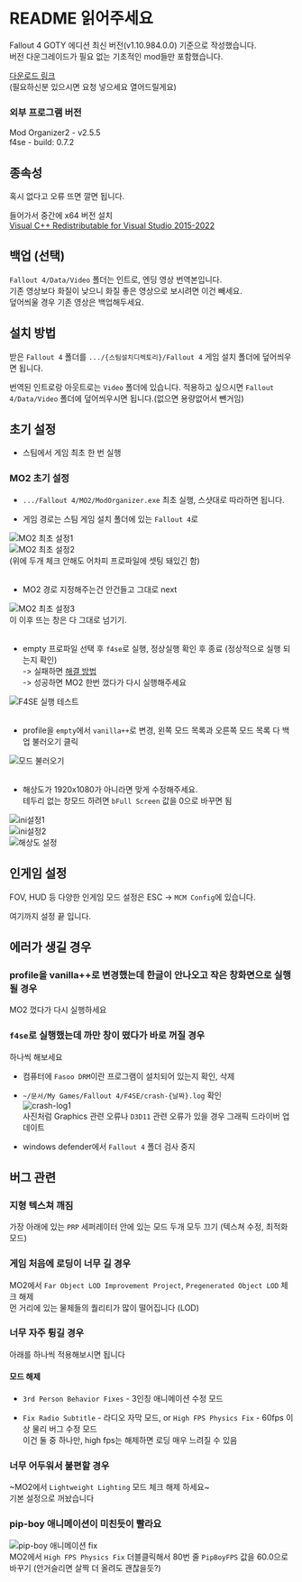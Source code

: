 # README 읽어주세요  
Fallout 4 GOTY 에디션 최신 버전(v1.10.984.0.0) 기준으로 작성했습니다.  
버전 다운그레이드가 필요 없는 기초적인 mod들만 포함했습니다.  

[다운로드 링크](https://drive.google.com/drive/folders/1M2BVgm2ltEnazZjBx_luif4oiNrieI35?usp=sharing)  
(필요하신분 있으시면 요청 넣으세요 열어드릴게요)  

### 외부 프로그램 버전  
Mod Organizer2 - v2.5.5  
f4se - build: 0.7.2  

## 종속성
혹시 없다고 오류 뜨면 깔면 됩니다.  

들어가서 중간에 x64 버전 설치  
[Visual C++ Redistributable for Visual Studio 2015-2022](https://learn.microsoft.com/en-us/cpp/windows/latest-supported-vc-redist?view=msvc-170)  

## 백업 (선택)  
`Fallout 4/Data/Video` 폴더는 인트로, 엔딩 영상 번역본입니다.  
기존 영상보다 화질이 낮으니 화질 좋은 영상으로 보시려면 이건 빼세요.  
덮어씌울 경우 기존 영상은 백업해두세요.  

## 설치 방법  
받은 `Fallout 4` 폴더를 `.../{스팀설치디렉토리}/Fallout 4` 게임 설치 폴더에 덮어씌우면 됩니다.  

번역된 인트로랑 아웃트로는 `Video` 폴더에 있습니다. 적용하고 싶으시면 `Fallout 4/Data/Video` 폴더에 덮어씌우시면 됩니다.(없으면 용량없어서 뺀거임)  

## 초기 설정  
- 스팀에서 게임 최초 한 번 실행  

### MO2 초기 설정  
- `.../Fallout 4/MO2/ModOrganizer.exe` 최초 실행, 스샷대로 따라하면 됩니다.  

- 게임 경로는 스팀 게임 설치 폴더에 있는 `Fallout 4`로  

![MO2 최초 설정1](./readmeimg/portable.png)  
![MO2 최초 설정2](./readmeimg/local-ini.png)  
(위에 두개 체크 안해도 어차피 프로파일에 셋팅 돼있긴 함)  
<br>

- MO2 경로 지정해주는건 안건들고 그대로 next  

![MO2 최초 설정3](./readmeimg/MO2경로.png)  
이 이후 뜨는 창은 다 그대로 넘기기.  
<br>

- empty 프로파일 선택 후 `f4se`로 실행, 정상실행 확인 후 종료 (정상적으로 실행 되는지 확인)  
-> 실패하면 [해결 방법](#f4se로-실행했는데-까만-창이-떴다가-바로-꺼질-경우)  
-> 성공하면 MO2 한번 껐다가 다시 실행해주세요  

![F4SE 실행 테스트](./readmeimg/F4SE실행-테스트.png)  
<br>

- profile을 `empty`에서 `vanilla++`로 변경, 왼쪽 모드 목록과 오른쪽 모드 목록 다 백업 불러오기 클릭  

![모드 불러오기](./readmeimg/모드불러오기.png)  
<br>

- 해상도가 1920x1080가 아니라면 맞게 수정해주세요.  
테두리 없는 창모드 하려면 `bFull Screen` 값을 0으로 바꾸면 됨  

![ini설정1](./readmeimg/ini설정1.png)  
![ini설정2](./readmeimg/ini설정2-해상도,전체화면.png)  
![해상도 설정](./readmeimg/해상도설정.png)  

## 인게임 설정  
FOV, HUD 등 다양한 인게임 모드 설정은 ESC -> `MCM Config`에 있습니다.  

여기까지 설정 끝 입니다.  


## 에러가 생길 경우  
### profile을 vanilla++로 변경했는데 한글이 안나오고 작은 창화면으로 실행될 경우  
MO2 껐다가 다시 실행하세요  

### `f4se`로 실행했는데 까만 창이 떴다가 바로 꺼질 경우  
하나씩 해보세요  

- 컴퓨터에 `Fasoo DRM`이란 프로그램이 설치되어 있는지 확인, 삭제  

- `~/문서/My Games/Fallout 4/F4SE/crash-{날짜}.log` 확인  
![crash-log1](./readmeimg/crash-log1.png)  
사진처럼 Graphics 관련 오류나 `D3D11` 관련 오류가 있을 경우 그래픽 드라이버 업데이트  

- windows defender에서 `Fallout 4` 폴더 검사 중지  

## 버그 관련  
### 지형 텍스쳐 깨짐  
가장 아래에 있는 `PRP` 세퍼레이터 안에 있는 모드 두개 모두 끄기 (텍스쳐 수정, 최적화 모드)  

### 게임 처음에 로딩이 너무 길 경우  
MO2에서 `Far Object LOD Improvement Project`, `Pregenerated Object LOD` 체크 해제  
먼 거리에 있는 물체들의 퀄리티가 많이 떨어집니다 (LOD)  

### 너무 자주 튕길 경우  
아래를 하나씩 적용해보시면 됩니다  

#### 모드 해제  
- `3rd Person Behavior Fixes` - 3인칭 애니메이션 수정 모드  

- `Fix Radio Subtitle` - 라디오 자막 모드, or `High FPS Physics Fix` - 60fps 이상 물리 버그 수정 모드  
이건 둘 중 하나만, high fps는 해제하면 로딩 매우 느려질 수 있음  

### 너무 어두워서 불편할 경우  
~MO2에서 `Lightweight Lighting` 모드 체크 해제 하세요~  
기본 설정으로 꺼놨습니다  

### pip-boy 애니메이션이 미친듯이 빨라요  
![pip-boy 애니메이션 fix](./readmeimg/pip-boy애니메이션fix.png)  
MO2에서 `High FPS Physics Fix` 더블클릭해서 80번 줄  `PipBoyFPS` 값을 60.0으로 바꾸기 (안거슬리면 살짝 더 올려도 괜찮을듯?)  

